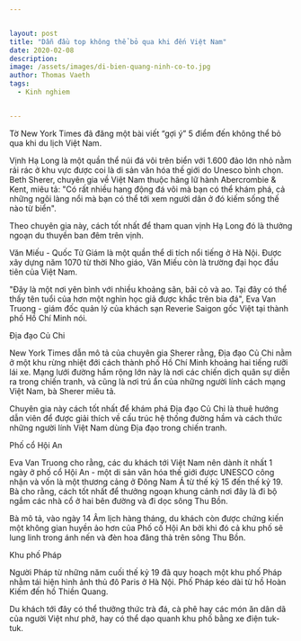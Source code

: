 ```yaml
---


layout: post
title: "Dẫn đầu top không thể bỏ qua khi đến Việt Nam"
date: 2020-02-08
description: 
image: /assets/images/di-bien-quang-ninh-co-to.jpg
author: Thomas Vaeth
tags:
  - Kinh nghiem


---
```


Tờ New York Times đã đăng một bài viết “gợi ý” 5 điểm đến không thể bỏ qua khi du lịch Việt Nam.


Vịnh Hạ Long là một quần thể núi đá vôi trên biển với 1.600 đảo lớn nhỏ nằm rải rác ở khu vực được coi là di sản văn hóa thế giới do Unesco bình chọn. Beth Sherer, chuyên gia về Việt Nam thuộc hãng lữ hành Abercrombie & Kent, miêu tả: "Có rất nhiều hang động đá vôi mà bạn có thể khám phá, cả những ngôi làng nổi mà bạn có thể tới xem người dân ở đó kiếm sống thế nào từ biển".

Theo chuyên gia này, cách tốt nhất để tham quan vịnh Hạ Long đó là thưởng ngoạn du thuyền ban đêm trên vịnh.


Văn Miếu - Quốc Tử Giám là một quần thể di tích nổi tiếng ở Hà Nội. Được xây dựng năm 1070 từ thời Nho giáo, Văn Miếu còn là trường đại học đầu tiên của Việt Nam.

"Đây là một nơi yên bình với nhiều khoảng sân, bãi cỏ và ao. Tại đây có thể thấy tên tuổi của hơn một nghìn học giả được khắc trên bia đá", Eva Van Truong - giám đốc quản lý của khách sạn Reverie Saigon gốc Việt tại thành phố Hồ Chí Minh nói.

Địa đạo Củ Chi

New York Times dẫn mô tả của chuyên gia Sherer rằng, Địa đạo Củ Chi nằm ở một khu rừng nhiệt đới cách thành phố Hồ Chí Minh khoảng hai tiếng rưỡi lái xe. Mạng lưới đường hầm rộng lớn này là nơi các chiến dịch quân sự diễn ra trong chiến tranh, và cũng là nơi trú ẩn của những người lính cách mạng Việt Nam, bà Sherer miêu tả.

Chuyên gia này cách tốt nhất để khám phá Địa đạo Củ Chi là thuê hướng dẫn viên để được giải thích về cấu trúc hệ thống đường hầm và cách thức những người lính Việt Nam dùng Địa đạo trong chiến tranh.

 

Phố cổ Hội An

Eva Van Truong cho rằng, các du khách tới Việt Nam nên dành ít nhất 1 ngày ở phố cổ Hội An - một di sản văn hóa thế giới được UNESCO công nhận và vốn là một thương cảng ở Đông Nam Á từ thế kỷ 15 đến thế kỷ 19. Bà cho rằng, cách tốt nhất để thưởng ngoạn khung cảnh nơi đây là đi bộ ngắm các nhà cổ ở hai bên đường và đi dọc sông Thu Bồn.

Bà mô tả, vào ngày 14 Âm lịch hàng tháng, du khách còn được chứng kiến một không gian huyền ảo hơn của Phố cố Hội An bởi khi đó cả khu phố sẽ lung linh trong ánh nến và đèn hoa đăng thả trên sông Thu Bồn.

Khu phố Pháp


Người Pháp từ những năm cuối thế kỷ 19 đã quy hoạch một khu phố Pháp nhằm tái hiện hình ảnh thủ đô Paris ở Hà Nội. Phố Pháp kéo dài từ hồ Hoàn Kiếm đến hồ Thiền Quang.

Du khách tới đây có thể thưởng thức trà đá, cà phê hay các món ăn dân dã của người Việt như phở, hay có thể dạo quanh khu phố bằng xe điện tuk-tuk.